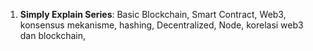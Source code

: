 1. **Simply Explain Series**: Basic Blockchain, Smart Contract, Web3, konsensus mekanisme, hashing, Decentralized, Node, korelasi web3 dan blockchain, 